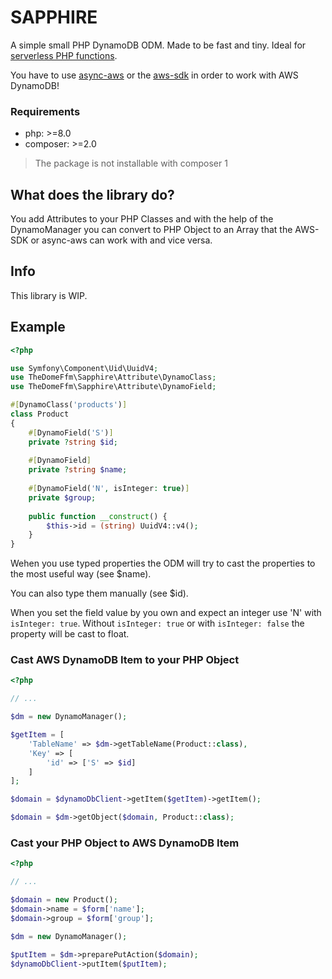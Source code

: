 # SAPPHIRE

A simple small PHP DynamoDB ODM. Made to be fast and tiny.
Ideal for [serverless PHP functions](https://bref.sh).

You have to use [async-aws](https://async-aws.com/clients/dynamodb.html)
or the [aws-sdk](https://github.com/aws/aws-sdk-php) in order to work with AWS DynamoDB!

### Requirements
- php: >=8.0
- composer: >=2.0

> The package is not installable with composer 1

## What does the library do?

You add Attributes to your PHP Classes and with the help of the
DynamoManager you can convert to PHP Object to an Array that the AWS-SDK or async-aws can work with and vice versa.

## Info
This library is WIP.

## Example

```php
<?php

use Symfony\Component\Uid\UuidV4;
use TheDomeFfm\Sapphire\Attribute\DynamoClass;
use TheDomeFfm\Sapphire\Attribute\DynamoField;

#[DynamoClass('products')]
class Product
{
    #[DynamoField('S')]
    private ?string $id;
    
    #[DynamoField]
    private ?string $name;
    
    #[DynamoField('N', isInteger: true)]
    private $group;
    
    public function __construct() {
        $this->id = (string) UuidV4::v4();
    }
}
```

Wehen you use typed properties the ODM will try to cast the properties
to the most useful way (see $name).

You can also type them manually (see $id).

When you set the field value by you own and expect an integer use 'N' with `isInteger: true`.
Without `isInteger: true` or with `isInteger: false` the property will be cast to float. 

### Cast AWS DynamoDB Item to your PHP Object
```php
<?php

// ...

$dm = new DynamoManager();

$getItem = [
    'TableName' => $dm->getTableName(Product::class),
    'Key' => [
        'id' => ['S' => $id]
    ]
];

$domain = $dynamoDbClient->getItem($getItem)->getItem();

$domain = $dm->getObject($domain, Product::class);
```

### Cast your PHP Object to AWS DynamoDB Item 
```php
<?php

// ...

$domain = new Product();
$domain->name = $form['name'];
$domain->group = $form['group'];

$dm = new DynamoManager();

$putItem = $dm->preparePutAction($domain);
$dynamoDbClient->putItem($putItem);
```
